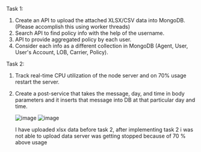 Task 1:
 1) Create an API  to upload the attached XLSX/CSV data into MongoDB. (Please accomplish this using worker threads)
 2) Search API to find policy info with the help of the username.
 3) API to provide aggregated policy by each user.
 4) Consider each info as a different collection in MongoDB (Agent, User, User's Account, LOB, Carrier, Policy).

 
Task 2:
 1) Track real-time CPU utilization of the node server and on 70% usage restart the server.
 2) Create a post-service that takes the message, day, and time in body parameters and it inserts that message into DB at that particular day and time.

    ![image](https://github.com/user-attachments/assets/d288a185-fbc3-40f7-b23f-d24c66631af5)
    ![image](https://github.com/user-attachments/assets/68049552-b22e-4533-81bc-6624be6b5ffd)

    I have uploaded xlsx data before task 2, after implementing task 2 i was not able to upload data server was getting stopped because of 70 % above usage 

